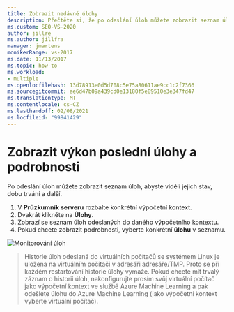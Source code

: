 ```yaml
---
title: Zobrazit nedávné úlohy
description: Přečtěte si, že po odeslání úloh můžete zobrazit seznam úloh, abyste viděli jejich stav, dobu trvání a další.
ms.custom: SEO-VS-2020
author: jillre
ms.author: jillfra
manager: jmartens
monikerRange: vs-2017
ms.date: 11/13/2017
ms.topic: how-to
ms.workload:
- multiple
ms.openlocfilehash: 13d78913e0d5d708c5e75a80611ae9cc1c2f7366
ms.sourcegitcommit: ae6d47b09a439cd0e13180f5e89510e3e347fd47
ms.translationtype: MT
ms.contentlocale: cs-CZ
ms.lasthandoff: 02/08/2021
ms.locfileid: "99841429"
---
```

# <a name="view-recent-job-performance-and-details"></a>Zobrazit výkon poslední úlohy a podrobnosti

Po odeslání úloh můžete zobrazit seznam úloh, abyste viděli jejich stav, dobu trvání a další.

1. V **Průzkumník serveru** rozbalte konkrétní výpočetní kontext.
2. Dvakrát klikněte na **Úlohy**.
3. Zobrazí se seznam úloh odeslaných do daného výpočetního kontextu.
4. Pokud chcete zobrazit podrobnosti, vyberte konkrétní **úlohu** v seznamu.

![Monitorování úloh](media/job-details/monitor-jobs.png)

> Historie úloh odeslaná do virtuálních počítačů se systémem Linux je uložena na virtuálním počítači v adresáři adresáře/TMP. Proto se při každém restartování historie úlohy vymaže. Pokud chcete mít trvalý záznam o historii úloh, nakonfigurujte prosím svůj virtuální počítač jako výpočetní kontext ve službě Azure Machine Learning a pak odešlete úlohu do Azure Machine Learning (jako výpočetní kontext vyberte virtuální počítač).
